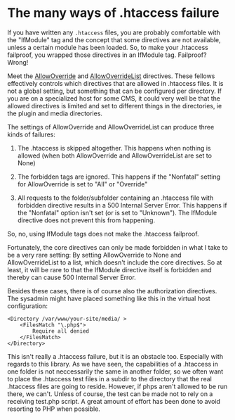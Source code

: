 # The many ways of .htaccess failure

If you have written any `.htaccess` files, you are probably comfortable with the "IfModule" tag and the concept that some directives are not available, unless a certain module has been loaded. So, to make your .htaccess failproof, you wrapped those directives in an IfModule tag. Failproof? Wrong!

Meet the [AllowOverride](https://httpd.apache.org/docs/2.4/mod/core.html#allowoverride) and [AllowOverrideList](https://httpd.apache.org/docs/2.4/mod/core.html#allowoverridelist) directives. These fellows effectively controls which directives that are allowed in .htaccess files. It is not a global setting, but something that can be configured per directory. If you are on a specialized host for some CMS, it could very well be that the allowed directives is limited and set to different things in the directories, ie the plugin and media directories.

The settings of AllowOverride and AllowOverrideList can produce three kinds of failures:

1. The .htaccess is skipped altogether. This happens when nothing is allowed (when both AllowOverride and AllowOverrideList are set to None)

2. The forbidden tags are ignored. This happens if the "Nonfatal" setting for AllowOverride is set to "All" or "Override"

3. All requests to the folder/subfolder containing an .htaccess file with forbidden directive results in a 500 Internal Server Error. This happens if the "Nonfatal" option isn't set (or is set to "Unknown"). The IfModule directive does not prevent this from happening.

So, no, using IfModule tags does not make the .htaccess failproof.

Fortunately, the core directives can only be made forbidden in what I take to be a very rare setting: By setting AllowOverride to None and AllowOverrideList to a list, which doesn't include the core directives. So at least, it will be rare to that the IfModule directive itself is forbidden and thereby can cause 500 Internal Server Error.

Besides these cases, there is of course also the authorization directives.
The sysadmin might have placed something like this in the virtual host configuration:

```
<Directory /var/www/your-site/media/ >
    <FilesMatch "\.php$">
        Require all denied
    </FilesMatch>
</Directory>
```

This isn't really a .htaccess failure, but it is an obstacle too. Especially with regards to this library. As we have seen, the capabilities of a .htaccess in one folder is not neccessarily the same in another folder, so we often want to place the .htaccess test files in a subdir to the directory that the real .htaccess files are going to reside. However, if phps aren't allowed to be run there, we can't. Unless of course, the test can be made not to rely on a receiving test.php script. A great amount of effort has been done to avoid resorting to PHP when possible.
